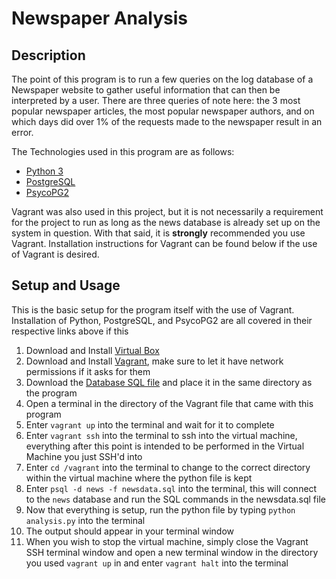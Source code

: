# Newspaper Analysis

## Description
The point of this program is to run a few queries on the log database of a Newspaper website to gather useful information that can then be interpreted by a user. There are three queries of note here: the 3 most popular newspaper articles, the most popular newspaper authors, and on which days did over 1% of the requests made to the newspaper result in an error.

The Technologies used in this program are as follows:
* [Python 3](https://www.python.org/downloads/)
* [PostgreSQL](https://www.postgresql.org)
* [PsycoPG2](http://initd.org/psycopg/)

Vagrant was also used in this project, but it is not necessarily a requirement for the project to run as long as the news database is already set up on the system in question. With that said, it is **strongly** recommended you use Vagrant. Installation instructions for Vagrant can be found below if the use of Vagrant is desired.

## Setup and Usage
This is the basic setup for the program itself with the use of Vagrant. Installation of Python, PostgreSQL, and PsycoPG2 are all covered in their respective links above if this 

1. Download and Install [Virtual Box](https://www.virtualbox.org/wiki/Downloads)
2. Download and Install [Vagrant](https://www.vagrantup.com/downloads.html), make sure to let it have network permissions if it asks for them
3. Download the [Database SQL file](https://drive.google.com/open?id=1arCNbTJZ44EpWGMJxhUDC_3FZN1xKCsn) and place it in the same directory as the program
4. Open a terminal in the directory of the Vagrant file that came with this program
5. Enter `vagrant up` into the terminal and wait for it to complete
6. Enter `vagrant ssh` into the terminal to ssh into the virtual machine, everything after this point is intended to be performed in the Virtual Machine you just SSH'd into
7. Enter `cd /vagrant` into the terminal to change to the correct directory within the virtual machine where the python file is kept
8. Enter `psql -d news -f newsdata.sql` into the terminal, this will connect to the `news` database and run the SQL commands in the newsdata.sql file
9. Now that everything is setup, run the python file by typing `python analysis.py` into the terminal
10. The output should appear in your terminal window
11. When you wish to stop the virtual machine, simply close the Vagrant SSH terminal window and open a new terminal window in the directory you used `vagrant up` in and enter `vagrant halt` into the terminal